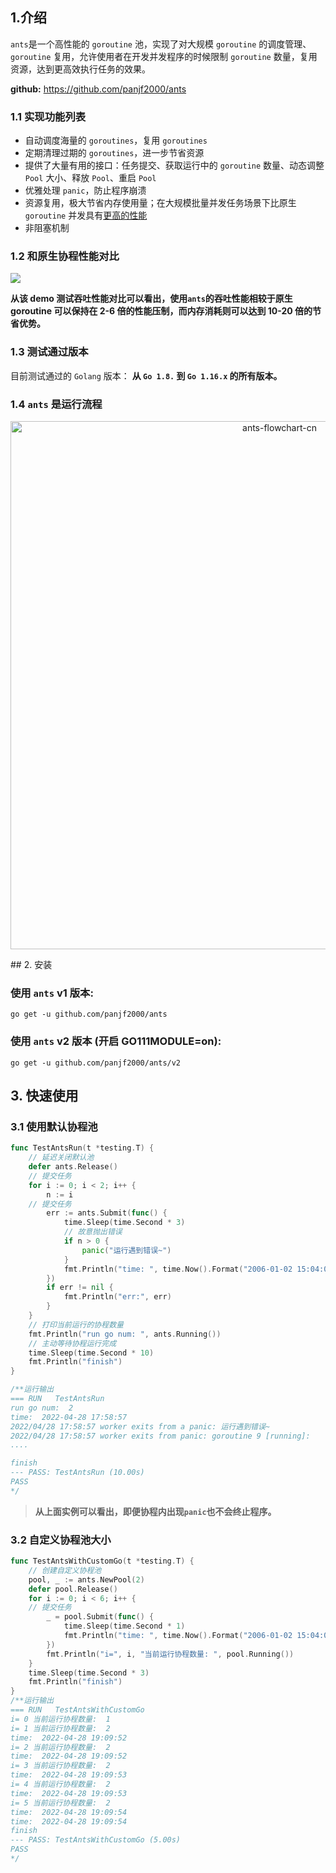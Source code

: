 ## 1.介绍

`ants`是一个高性能的 `goroutine` 池，实现了对大规模 `goroutine` 的调度管理、`goroutine` 复用，允许使用者在开发并发程序的时候限制 `goroutine` 数量，复用资源，达到更高效执行任务的效果。

**github:** https://github.com/panjf2000/ants

### 1.1 实现功能列表

- 自动调度海量的 `goroutines`，复用 `goroutines`
- 定期清理过期的 `goroutines`，进一步节省资源
- 提供了大量有用的接口：任务提交、获取运行中的 `goroutine` 数量、动态调整` Pool` 大小、释放 `Pool`、重启 `Pool`
- 优雅处理 `panic`，防止程序崩溃
- 资源复用，极大节省内存使用量；在大规模批量并发任务场景下比原生 `goroutine` 并发具有[更高的性能](https://github.com/panjf2000/ants/blob/master/README_ZH.md#-性能小结)
- 非阻塞机制

### 1.2  和原生协程性能对比

![](https://user-images.githubusercontent.com/7496278/63449727-3ae6d400-c473-11e9-81e3-8b3280d8288a.gif)


**从该 demo 测试吞吐性能对比可以看出，使用`ants`的吞吐性能相较于原生 goroutine 可以保持在 2-6 倍的性能压制，而内存消耗则可以达到 10-20 倍的节省优势。** 

### 1.3 测试通过版本

目前测试通过的 `Golang` 版本： **从 `Go 1.8.` 到 `Go 1.16.x` 的所有版本。**

### 1.4   `ants` 是运行流程


<p align="center">
<img width="845" alt="ants-flowchart-cn" src="https://user-images.githubusercontent.com/7496278/66396519-7ed66e00-ea0c-11e9-9c1a-5ca54bbd61eb.png">
</p>
## 2. 安装

### 使用 `ants` v1 版本:

```
go get -u github.com/panjf2000/ants
```

### 使用 `ants` v2 版本 (开启 GO111MODULE=on):

```
go get -u github.com/panjf2000/ants/v2
```

## 3. 快速使用

### 3.1 使用默认协程池

```go
func TestAntsRun(t *testing.T) {
	// 延迟关闭默认池
	defer ants.Release()
	// 提交任务
	for i := 0; i < 2; i++ {
		n := i
    // 提交任务
		err := ants.Submit(func() {
			time.Sleep(time.Second * 3)
			// 故意抛出错误
			if n > 0 {
				panic("运行遇到错误~")
			}
			fmt.Println("time: ", time.Now().Format("2006-01-02 15:04:05"))
		})
		if err != nil {
			fmt.Println("err:", err)
		}
	}
	// 打印当前运行的协程数量
	fmt.Println("run go num: ", ants.Running())
	// 主动等待协程运行完成
	time.Sleep(time.Second * 10)
	fmt.Println("finish")
}

/**运行输出
=== RUN   TestAntsRun
run go num:  2
time:  2022-04-28 17:58:57
2022/04/28 17:58:57 worker exits from a panic: 运行遇到错误~
2022/04/28 17:58:57 worker exits from panic: goroutine 9 [running]:
....

finish
--- PASS: TestAntsRun (10.00s)
PASS
*/
```

> **从上面实例可以看出，即便协程内出现`panic`也不会终止程序。**

### 3.2 自定义协程池大小

```go
func TestAntsWithCustomGo(t *testing.T) {
	// 创建自定义协程池
	pool, _ := ants.NewPool(2)
	defer pool.Release()
	for i := 0; i < 6; i++ {
    // 提交任务
		_ = pool.Submit(func() {
			time.Sleep(time.Second * 1)
			fmt.Println("time: ", time.Now().Format("2006-01-02 15:04:05"))
		})
		fmt.Println("i=", i, "当前运行协程数量: ", pool.Running())
	}
	time.Sleep(time.Second * 3)
	fmt.Println("finish")
}
/**运行输出
=== RUN   TestAntsWithCustomGo
i= 0 当前运行协程数量:  1
i= 1 当前运行协程数量:  2
time:  2022-04-28 19:09:52
i= 2 当前运行协程数量:  2
time:  2022-04-28 19:09:52
i= 3 当前运行协程数量:  2
time:  2022-04-28 19:09:53
i= 4 当前运行协程数量:  2
time:  2022-04-28 19:09:53
i= 5 当前运行协程数量:  2
time:  2022-04-28 19:09:54
time:  2022-04-28 19:09:54
finish
--- PASS: TestAntsWithCustomGo (5.00s)
PASS
*/
```



